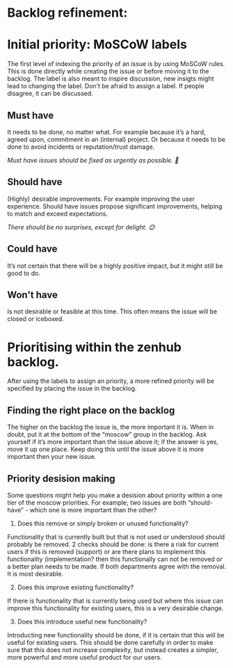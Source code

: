 # Backlog refinement:

# Initial priority: MoSCoW labels
The first level of indexing the priority of an issue is by using MoSCoW rules. This is done directly while creating the issue or before moving it to the backlog. The label is also meant to inspire discussion, new insigts might lead to changing the label. Don’t be afraid to assign a label. If people disagree, it can be discussed.

## Must have
It needs to be done, no matter what. For example because it’s a hard, agreed upon, commitment in an (internal) project. Or because it needs to be done to avoid incidents or reputation/trust damage.

*Must have issues should be fixed as urgently as possible. 🚀*

## Should have
(Highly) desirable improvements. For example improving the user experience. Should have issues propose significant improvements, helping to match and exceed expectations.

*There should be no surprises, except for delight. 😊*

## Could have
It’s not certain that there will be a highly positive impact, but it might still be good to do.

## Won't have
Is not desirable or feasible at this time. This often means the issue will be closed or iceboxed.

# Prioritising within the zenhub backlog.
After using the labels to assign an priority, a more refined priority will be specified by placing the issue in the backlog. 

## Finding the right place on the backlog
The higher on the backlog the issue is, the more important it is. When in doubt, put it at the bottom of the “moscow” group in the backlog. Ask yourself if it’s more important than the issue above it; if the answer is yes, move it up one place. Keep doing this until the issue above it is more important then your new issue.

## Priority desision making
Some questions might help you make a desision about priority within a one tier of the moscow priorities. For example; two issues are both “should-have” - which one is more important than the other? 

1. Does this remove or simply broken or unused functionality?

Functionality that is currently built but that is not used or understood should probably be removed. 2 checks should be done: is there a risk for current users if this is removed (support) or are there plans to implement this functionality (implementation? then this functionally can not be removed or a better plan needs to be made. If both departments agree with the removal. It is most desirable.

2. Does this improve existing functionality? 

If there is functionality that is currently being used but where this issue can improve this functionality for existing users, this is a very desirable change.

3. Does this introduce useful new functionality?

Introducting new functionality should be done, if it is certain that this will be useful for existing users. This should be done carefully in order to make sure that this does not increase complexity, but instead creates a simpler, more powerful and more useful product for our users. 

